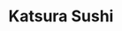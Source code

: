 ---
layout: place
title: "Katsura Sushi"
permalink: /texas/el-paso/katsura-sushi.html
stateAbbr: TX
stateName: Texas
cityName: El Paso
seo:
  name: "Katsura Sushi"
  type: Restaurant
  links: null
description: "Looking for sushi in El Paso, Texas? Check out Katsura Sushi for a delightful Japanese dining experience. Enjoy a variety of sushi and other dishes in a welc..."
place_id: ChIJL5TEeBBE54YReS-Gp2v_VjE
photos:
  - name: >-
      places/ChIJL5TEeBBE54YReS-Gp2v_VjE/photos/AeeoHcJBBGG9IAuoEnHPPrsYfiv7FK2WI8QcxxDfysmgahAOlEYM-QQ121k6Qn-LduHwMAX201mN6tCPaYvOrxjb0SKXSL34pIFOm27O3oHCCszwHvdIxgz98etYR1sYzMPOusp-oQqs3mSL__GIJlnpAoOqbRLApGHtryAFso_VAWGCLZzZ1WvHeXtrzuyCo4b7IE9ZFWXXLSDomGPSWAz49QtJJoCVPy7pVHL-HDXSXRWgmI8bHZTpYcV_VYbquuwFPPwGt76trcsE8IXBCk_E0ayPtPGf8PZ75HdBDyMisUvT2c_FDCfACWj9C-mvq-G7EYfcDME0NhLiAOc_FLPFfDtx9_HMiHu4Ai80Bla3_WREOgSSjT1c9ZtYhzAb8-LtTB_4PUNrzecw27ectuf1KMXat8vXcPXjmPyv1IWikexKQv9E
    widthPx: 4032
    heightPx: 3024
    authorAttributions:
      - displayName: Stephanie S
        uri: https://maps.google.com/maps/contrib/105970167803946505461
        photoUri: >-
          https://lh3.googleusercontent.com/a-/ALV-UjWSI_R946UM_3-VmVHikqrSBW4SGYvwwvpCbOq0Cb_ev4Qotxaz=s100-p-k-no-mo
    flagContentUri: >-
      https://www.google.com/local/imagery/report/?cb_client=maps_api_places.places_api&image_key=!1e10!2sCIHM0ogKEICAgIDmvIzziwE&hl=en-US
    googleMapsUri: >-
      https://www.google.com/maps/place//data=!3m4!1e2!3m2!1sCIHM0ogKEICAgIDmvIzziwE!2e10!4m2!3m1!1s0x86e7441078c4942f:0x3156ff6ba7862f79
  - name: >-
      places/ChIJL5TEeBBE54YReS-Gp2v_VjE/photos/AeeoHcJPDB9YjGX9ECb9ZjTMfoKl2VY92hcaTEMLMi1MxidPiF8K-WRCopdC2oht4sanePRaP1QMzDRhFu8y3ZU1VcmZOpX7gM2hvFtAetfWgSePAHwzmdlujjJIdec_bvsjZxATSYySWvhGtMlxkdTQJau2o7gmq8_cmwOwASTvKVuSt9DtRHCHV0IamzxS_73SBjMm-Ii8cFtX_nBrKRwTbrrfxW03bMF_xDV_55eItY1mxnx2od4AIQHgTVr6-QzVMBRzYNPu_JDXBOs7usBEkWXf5MVzuYgXOKemmRlShzJyAEFXttSSsCwZRQ6IeCa1lzUeO4ov73kZH-ZaY_RlLMjRscsukpsoE1x_zhhoneH-7rgl_vRPf-j0K4NQHvjGilWKsV9v-8dM3kUdrtDJKQ0UaQFA8Fh_Y7ItLn0SXzChJA
    widthPx: 3264
    heightPx: 1836
    authorAttributions:
      - displayName: Amanita Virota
        uri: https://maps.google.com/maps/contrib/109611523513866849854
        photoUri: >-
          https://lh3.googleusercontent.com/a-/ALV-UjWo9vDV8CSETISrTt6xYz8UQiKOcPic_LrLBEWJ9acPPBh7YnA=s100-p-k-no-mo
    flagContentUri: >-
      https://www.google.com/local/imagery/report/?cb_client=maps_api_places.places_api&image_key=!1e10!2sCIHM0ogKEICAgIDEwoylJA&hl=en-US
    googleMapsUri: >-
      https://www.google.com/maps/place//data=!3m4!1e2!3m2!1sCIHM0ogKEICAgIDEwoylJA!2e10!4m2!3m1!1s0x86e7441078c4942f:0x3156ff6ba7862f79
  - name: >-
      places/ChIJL5TEeBBE54YReS-Gp2v_VjE/photos/AeeoHcJ6PztsPYLSOiu83ZCO7EaLdAYu-S_SB4ZBaMtmchQv6RSqH3a5mhLeYLyZuZ95Ef0au8QtKHVpTq4bl2G9Sn8Mff8kaoDKal-BgGXtigbZUlLHpNxouZ-6t8X5GYrC05knAeOQ_-0TIOEo-us4h0-QQ0A8KzxvkHfVA6po9YdtUCoraTNV1CXb0RrWi5RTvlizJQ3l5dW__BJQOu-dL8IKImA4KpiejhUFrhKURuJcfvsY-64t3gDg9MVHhWwDck5viSEkhtWDAJvC7DxfT6UtctyLzIHDCPa_DUfChdnQgaV9ZhggztSigCuJM0kcoax1ofIiw-3T5z-RMdBoivZMs7fE1iuPR2X-32eO8b0o9mG4-2fJauozTKidGJVY7OeR-m-D3CZ-5axaEquIkFY2-HMKj3BTuGAhLXg3ptE
    widthPx: 3024
    heightPx: 4032
    authorAttributions:
      - displayName: Carlos Contreras
        uri: https://maps.google.com/maps/contrib/100214976093347412282
        photoUri: >-
          https://lh3.googleusercontent.com/a-/ALV-UjXkWH8dW3JoidfArF-8-Zrq0ZS2KhstixHS7v3UjS9TN4uj2T6j=s100-p-k-no-mo
    flagContentUri: >-
      https://www.google.com/local/imagery/report/?cb_client=maps_api_places.places_api&image_key=!1e10!2sCIHM0ogKEICAgICN-uGuTg&hl=en-US
    googleMapsUri: >-
      https://www.google.com/maps/place//data=!3m4!1e2!3m2!1sCIHM0ogKEICAgICN-uGuTg!2e10!4m2!3m1!1s0x86e7441078c4942f:0x3156ff6ba7862f79
  - name: >-
      places/ChIJL5TEeBBE54YReS-Gp2v_VjE/photos/AeeoHcIoIYnzBUqMGpGqyOACKHnH3vD0Thfj89XqsqGPGCAUkIDKinv8YGQgqfEpguauBxGi8T4MB8fBKrJ-UdWjRNZ79NO7NliBbiU7nAeBmO0nQHwNTopUxYpREtx0MIDQPbBo6NMraR23SBnW5hXUq05Vo1bafcu8q9-rIMkVXmi8UcPSx4rsbvLeGWA86PJlX2JLKVHT6FTrCIS1VK2vYBb2xJYwn4Xr2inEPhDcsO_gD-n6OrZqTEPzOZTLt7IjcEZqMXgyVoQRTKG__qfQXm8ZcVqZXBWJ6jAant5_WR1S24FsTzdyY-q8USXC89B8xiPW5BJkorK7IVyUU-988pdfZ2930vTChdRlv-YZExxeJSVOH8MNzYTzpJNZfs4Naih5P-tuNds2yUGGmH5i2g7Kkb1wm9g9EGnU0LcPrjwz4w
    widthPx: 2268
    heightPx: 4032
    authorAttributions:
      - displayName: Mike Ye
        uri: https://maps.google.com/maps/contrib/104247716118686036178
        photoUri: >-
          https://lh3.googleusercontent.com/a/ACg8ocL5CiGS_2eaINrWntroXqGaOx3TmCgSGi7cn-ygwsWthOiZlw=s100-p-k-no-mo
    flagContentUri: >-
      https://www.google.com/local/imagery/report/?cb_client=maps_api_places.places_api&image_key=!1e10!2sCIHM0ogKEICAgIDTi6D7dQ&hl=en-US
    googleMapsUri: >-
      https://www.google.com/maps/place//data=!3m4!1e2!3m2!1sCIHM0ogKEICAgIDTi6D7dQ!2e10!4m2!3m1!1s0x86e7441078c4942f:0x3156ff6ba7862f79
  - name: >-
      places/ChIJL5TEeBBE54YReS-Gp2v_VjE/photos/AeeoHcIvi8iQ28DCORN0UNwsldPTbjOUqW2SfdfxUnMV0YlgFMOyiCHKt8rswKtBl9RbhmXH1VXSWYNAMKfFdJ1U3QnV5NVbkpdfWQzazhr7R0NE529mk3LYWphmxfSMH_feWrNS232SPeKyx5cxEULBA2GE0BFnP8C8S74Qyx2fN5lULa7srtU3FpPS7MH3dz-DgIOR7QWVUr4qiTB2Gfapovy2Lr8pLQM8cpZgjNepc2ohvQRtN-iItMZiNwLdikoUcVrT1XITsB0VdWfzNdyc0Pj0tlN-VgwFMqsCpskhz23jYxdwuuVOHwc_vK_ZJLLFF21jEdB3uGqbwYvsrHW8lKNcDuNT7mC9T9OkBvULRkIh7ABX1YKeaP58K6qxJpcDUA1tAf3kF5gnhKoJ-ou1VioJ9P2VYoytkTv3ercNYUWK9w
    widthPx: 3024
    heightPx: 4032
    authorAttributions:
      - displayName: Vianey Espejel
        uri: https://maps.google.com/maps/contrib/116768877091150449127
        photoUri: >-
          https://lh3.googleusercontent.com/a/ACg8ocIddEIhR4HGS9T74MUTCKls4yGhuvHjgJIyK9cR2dvuJ2-0NA=s100-p-k-no-mo
    flagContentUri: >-
      https://www.google.com/local/imagery/report/?cb_client=maps_api_places.places_api&image_key=!1e10!2sCIHM0ogKEICAgICx9NnEUQ&hl=en-US
    googleMapsUri: >-
      https://www.google.com/maps/place//data=!3m4!1e2!3m2!1sCIHM0ogKEICAgICx9NnEUQ!2e10!4m2!3m1!1s0x86e7441078c4942f:0x3156ff6ba7862f79
  - name: >-
      places/ChIJL5TEeBBE54YReS-Gp2v_VjE/photos/AeeoHcIGrCaumzDaj3JJEVQ959g_7BJivkNWOOEpM7MgdilB2gD97erVUy5DRTp9PdVv4y8QS2m0vQVE9Tp8jaVpfEbZEID4WSsaRQ0Q4mhjGh3WkUJPYIfEKNTK5veu8EEZXbtY4wuDKIns2E5uKwLAhqFsQOZWbkzPjZ6YSCeRnQeDZJJ0ZQcMJ1WwY7wxUdoSFZr_3_ceiilgz8sPp4htvGs3-XjBCtIRkr6umeuB_ZpYo9GW01QM01sKRJqok8_ANtn9FIfSgX28k7c9mWdXn5dMQ_TIM2ony95rpw-e7AcV1zJHcseRBMrll91dZu80hi3CW6AoX1zVzCN_5nv8YaPrPdnMiv8KNFvZG9VIN2abJv79tCDAf1Fi0JTWLnFL6HnRi_XME5HA9D7_UIN50hakQJUJo6-o4pWAhazPVaapfaW3
    widthPx: 1932
    heightPx: 2576
    authorAttributions:
      - displayName: Crystal Cruz
        uri: https://maps.google.com/maps/contrib/105718418855472489882
        photoUri: >-
          https://lh3.googleusercontent.com/a-/ALV-UjVf-FUlIwxdnddVFAq3sKP-6TKI3LPsmghosLvn24zb4uNj2J7fAA=s100-p-k-no-mo
    flagContentUri: >-
      https://www.google.com/local/imagery/report/?cb_client=maps_api_places.places_api&image_key=!1e10!2sCIHM0ogKEICAgIDEwtvc6QE&hl=en-US
    googleMapsUri: >-
      https://www.google.com/maps/place//data=!3m4!1e2!3m2!1sCIHM0ogKEICAgIDEwtvc6QE!2e10!4m2!3m1!1s0x86e7441078c4942f:0x3156ff6ba7862f79
  - name: >-
      places/ChIJL5TEeBBE54YReS-Gp2v_VjE/photos/AeeoHcK-u88heFcasiok2XaNMBSsnbDspoLajngf2ylYLnQ9EdQ-cD7dSmL2xSB4b2i7iRNMaQoL9zBpJVITwljhNqK1fDq_TDCbC80LWM6mzabYs28NtwbL8DOsdyuK8LfKYzTKcbNy4CTpVtlWUot9l9tL19hJ6eYuvNy7ZKFOrxs3vZqig0yKdEawa5bv29HuxGty6R4jyszHAKUihlT6txDBzCM89HqOaMvvMPlcIsbJaGBkKumIXFoM4MLNoWGy1NtWA4XlYi-oG_v3I_qnO4UI6RNSXnvQ8PyHLpwCS6hAdS4Tk40_bUid0tQ3I0McOBHslS95uPtgH7UsJK2E4awWZCtIbkqybIfsTmC5Kb3ruB_YJFVlUA87kEtoCN3iW69pdJEfkhaIMNvx9nkAPjCiODCR4cD4--yyHu_6xFA
    widthPx: 2268
    heightPx: 4032
    authorAttributions:
      - displayName: Juan Soltero
        uri: https://maps.google.com/maps/contrib/109112159110370180341
        photoUri: >-
          https://lh3.googleusercontent.com/a-/ALV-UjXwUwz1xRdeTxo0FKSsgCbyXLbCEJdqAe3cArwWxsNU9Lsla-Dz=s100-p-k-no-mo
    flagContentUri: >-
      https://www.google.com/local/imagery/report/?cb_client=maps_api_places.places_api&image_key=!1e10!2sCIHM0ogKEICAgIDjgN3FZQ&hl=en-US
    googleMapsUri: >-
      https://www.google.com/maps/place//data=!3m4!1e2!3m2!1sCIHM0ogKEICAgIDjgN3FZQ!2e10!4m2!3m1!1s0x86e7441078c4942f:0x3156ff6ba7862f79
  - name: >-
      places/ChIJL5TEeBBE54YReS-Gp2v_VjE/photos/AeeoHcIYM58nSJ2mfPSfTWLdLpEEmS_eqQRybeQ0p-BEMAqNytK7xHFz0Aq1j1-h5XWUlFDkjyPAm998M9zUg4KKnWQQgyk-m9OSMbfQk9XuxSQKBnQ9aS30UbrOgQdiCIwqfYL60wq457WOOCgR243HMC9IweWSsi7IVRkzO0l6tA-r4DqEcPZCG7c__8bhAHq57aFTFZ8dy7x9R5mxN_eMkIfzGbAGt0HM290hFVQTLQocSqSIMM9MRVoAU0egSL6_0SoCTsPSPUJi99BMF-e9OQ8QHuj3bxLog1QH8uL8N7tdN7XF1U08_p6T5TmxrSTvc1QrTXKXxhyJP9whVqeIXTznzCPUL89cJrWN4XLxC29Z6s7qnBcGZG7sYHLRcin6IDFf7OlisrDdpHNeFswaEv9dEFEi3bIWlNYp0oq_i1qMGxdk
    widthPx: 3024
    heightPx: 4032
    authorAttributions:
      - displayName: Aleks Botello
        uri: https://maps.google.com/maps/contrib/116512807726666647769
        photoUri: >-
          https://lh3.googleusercontent.com/a-/ALV-UjUnlMadfsp2H8onwz1OyKkgn2syLQJReB2dihr09VwnSU5pfLc=s100-p-k-no-mo
    flagContentUri: >-
      https://www.google.com/local/imagery/report/?cb_client=maps_api_places.places_api&image_key=!1e10!2sCIHM0ogKEICAgID9ru3gxQE&hl=en-US
    googleMapsUri: >-
      https://www.google.com/maps/place//data=!3m4!1e2!3m2!1sCIHM0ogKEICAgID9ru3gxQE!2e10!4m2!3m1!1s0x86e7441078c4942f:0x3156ff6ba7862f79
  - name: >-
      places/ChIJL5TEeBBE54YReS-Gp2v_VjE/photos/AeeoHcL222imsxymD0jfeWw21_ow9y-JYcTTquv1MpVH1QjP2M9CkQJTDxWPR6idebpaMoBGn7xHGxgssogm0YJJV1lniZ24m6LkfbA48HI4026gt1UvZs6voOcPTe754SNm-wdj1y2yMnKxx8KFSM44j-YepdhsKMI5xNfrlwo2RyXlMxxLxQamN_2SGlvrUZnOWzVLOe1qmWUeOUNRRcsW3uSLN4MQ5hniaoTclGRLL22xjZP0mmAsjBnPMpDeV21kMGoPEbO2zwnyL-TP2ogXy1hQ_aMsJ2c7b00yKRF6UBoFZSHpFkHxnoPj6hcFVGQrnWuTj1m5xOqNK0Gl-d3iIn8op2W-Ibndb0ZKvTxmDa50O7ew3jF2IngZT_9ZJKaxkbG4u-6CmD2irOqd3Z4FUL_chPkiZPd5qc44KyhDlpA
    widthPx: 3024
    heightPx: 4032
    authorAttributions:
      - displayName: Carlos Contreras
        uri: https://maps.google.com/maps/contrib/100214976093347412282
        photoUri: >-
          https://lh3.googleusercontent.com/a-/ALV-UjXkWH8dW3JoidfArF-8-Zrq0ZS2KhstixHS7v3UjS9TN4uj2T6j=s100-p-k-no-mo
    flagContentUri: >-
      https://www.google.com/local/imagery/report/?cb_client=maps_api_places.places_api&image_key=!1e10!2sCIHM0ogKEICAgICN-uGuLg&hl=en-US
    googleMapsUri: >-
      https://www.google.com/maps/place//data=!3m4!1e2!3m2!1sCIHM0ogKEICAgICN-uGuLg!2e10!4m2!3m1!1s0x86e7441078c4942f:0x3156ff6ba7862f79
  - name: >-
      places/ChIJL5TEeBBE54YReS-Gp2v_VjE/photos/AeeoHcJwHRjA6ReN-5HcZ3lPtWS2d_SR9GlqEgJEFIfNxCZmq_7RmRxyL2TzsCLQjPghuNcvYvYJggfcKrEBUirRetTG3afF4pFSgsWgJmc96Qe-tjhrEQLnkFSIuLqOdg4oDQGiCTLB5_6wfENYxXBhwXv-A13f7TC6WgnRBNS5_FNFcYNuPY3eXCZLh92A3fomH61h5JVR549uB4uVKjVnHN0OEX3qUefl2kEiHTV1nU2q7Bjo8kfvjD7FHeDj3zTzvERaWu8pEGlEbuuyRcUJfwPHNuH_MThD7Cn9sodo4MZETLBZyhJveqTS675LuXHEo-DdS7nNeXI7JKRNj65MR7ZVMPWzZ3Fu9TJ1njXOXEg0NzuNkTSH1GHQJirBe_u0ufsF8c5_hPioZKlKHW4zaubdQOmKpfMhlLZZltD-BrTKLA
    widthPx: 1836
    heightPx: 3264
    authorAttributions:
      - displayName: Amanita Virota
        uri: https://maps.google.com/maps/contrib/109611523513866849854
        photoUri: >-
          https://lh3.googleusercontent.com/a-/ALV-UjWo9vDV8CSETISrTt6xYz8UQiKOcPic_LrLBEWJ9acPPBh7YnA=s100-p-k-no-mo
    flagContentUri: >-
      https://www.google.com/local/imagery/report/?cb_client=maps_api_places.places_api&image_key=!1e10!2sCIHM0ogKEICAgIDEwsyXHg&hl=en-US
    googleMapsUri: >-
      https://www.google.com/maps/place//data=!3m4!1e2!3m2!1sCIHM0ogKEICAgIDEwsyXHg!2e10!4m2!3m1!1s0x86e7441078c4942f:0x3156ff6ba7862f79
address: '1920 N Zaragoza Rd # 112, El Paso, TX 79938, USA'
street: '1920 N Zaragoza Rd # 112'
city: El Paso
state: TX
zip: '79938'
country: USA
neighborhood: Sun Ridge South
latitude: '31.762878'
longitude: '-106.266165'
accessibility_options:
  wheelchairAccessibleParking: true
  wheelchairAccessibleEntrance: true
  wheelchairAccessibleRestroom: true
  wheelchairAccessibleSeating: true
business_status: OPERATIONAL
name: Katsura Sushi
google_maps_links:
  directionsUri: >-
    https://www.google.com/maps/dir//''/data=!4m7!4m6!1m1!4e2!1m2!1m1!1s0x86e7441078c4942f:0x3156ff6ba7862f79!3e0
  placeUri: https://maps.google.com/?cid=3555309793692757881
  writeAReviewUri: >-
    https://www.google.com/maps/place//data=!4m3!3m2!1s0x86e7441078c4942f:0x3156ff6ba7862f79!12e1
  reviewsUri: >-
    https://www.google.com/maps/place//data=!4m4!3m3!1s0x86e7441078c4942f:0x3156ff6ba7862f79!9m1!1b1
  photosUri: >-
    https://www.google.com/maps/place//data=!4m3!3m2!1s0x86e7441078c4942f:0x3156ff6ba7862f79!10e5
primary_type: Sushi Restaurant
opening_hours:
  regular: null
  current: null
secondary_opening_hours:
  regular:
    weekdayDescriptions: null
    type: null
  current:
    weekdayDescriptions: null
    type: null
phone: null
price_level: null
price_range: null
rating: null
rating_count: 0
website: null
reviews: null
parking_options: null
payment_options: null
allow_dogs: null
curbside_pickup: null
delivery: null
dine_in: null
good_for_children: null
good_for_groups: null
good_for_sports: null
live_music: null
menu_for_children: null
outdoor_seating: null
reservable: null
restroom: null
serves_beer: null
serves_breakfast: null
serves_brunch: null
serves_cocktails: null
serves_coffee: null
serves_dinner: null
serves_dessert: null
serves_lunch: null
serves_vegetarian_food: null
serves_wine: null
takeout: null
summary: null

---